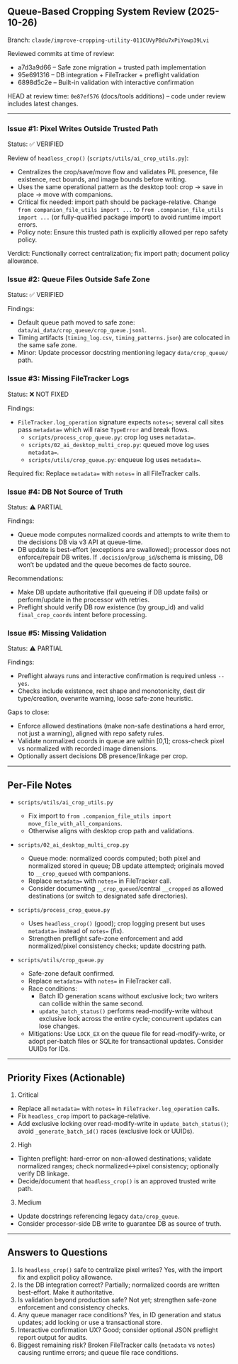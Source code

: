 ## Queue-Based Cropping System Review (2025-10-26)

Branch: `claude/improve-cropping-utility-011CUVyPBdu7xPiYowp39Lvi`

Reviewed commits at time of review:
- a7d3a9d66 – Safe zone migration + trusted path implementation
- 95e691316 – DB integration + FileTracker + preflight validation
- 6898d5c2e – Built-in validation with interactive confirmation

HEAD at review time: `0e87ef576` (docs/tools additions) – code under review includes latest changes.

---

### Issue #1: Pixel Writes Outside Trusted Path
Status: ✅ VERIFIED

Review of `headless_crop()` (`scripts/utils/ai_crop_utils.py`):
- Centralizes the crop/save/move flow and validates PIL presence, file existence, rect bounds, and image bounds before writing.
- Uses the same operational pattern as the desktop tool: crop → save in place → move with companions.
- Critical fix needed: import path should be package-relative. Change `from companion_file_utils import ...` to `from .companion_file_utils import ...` (or fully-qualified package import) to avoid runtime import errors.
- Policy note: Ensure this trusted path is explicitly allowed per repo safety policy.

Verdict: Functionally correct centralization; fix import path; document policy allowance.

### Issue #2: Queue Files Outside Safe Zone
Status: ✅ VERIFIED

Findings:
- Default queue path moved to safe zone: `data/ai_data/crop_queue/crop_queue.jsonl`.
- Timing artifacts (`timing_log.csv`, `timing_patterns.json`) are colocated in the same safe zone.
- Minor: Update processor docstring mentioning legacy `data/crop_queue/` path.

### Issue #3: Missing FileTracker Logs
Status: ❌ NOT FIXED

Findings:
- `FileTracker.log_operation` signature expects `notes=`; several call sites pass `metadata=` which will raise `TypeError` and break flows.
  - `scripts/process_crop_queue.py`: crop log uses `metadata=`.
  - `scripts/02_ai_desktop_multi_crop.py`: queued move log uses `metadata=`.
  - `scripts/utils/crop_queue.py`: enqueue log uses `metadata=`.

Required fix: Replace `metadata=` with `notes=` in all FileTracker calls.

### Issue #4: DB Not Source of Truth
Status: ⚠️ PARTIAL

Findings:
- Queue mode computes normalized coords and attempts to write them to the decisions DB via v3 API at queue-time.
- DB update is best-effort (exceptions are swallowed); processor does not enforce/repair DB writes. If `.decision`/`group_id`/schema is missing, DB won’t be updated and the queue becomes de facto source.

Recommendations:
- Make DB update authoritative (fail queueing if DB update fails) or perform/update in the processor with retries.
- Preflight should verify DB row existence (by group_id) and valid `final_crop_coords` intent before processing.

### Issue #5: Missing Validation
Status: ⚠️ PARTIAL

Findings:
- Preflight always runs and interactive confirmation is required unless `--yes`.
- Checks include existence, rect shape and monotonicity, dest dir type/creation, overwrite warning, loose safe-zone heuristic.

Gaps to close:
- Enforce allowed destinations (make non-safe destinations a hard error, not just a warning), aligned with repo safety rules.
- Validate normalized coords in queue are within [0,1]; cross-check pixel vs normalized with recorded image dimensions.
- Optionally assert decisions DB presence/linkage per crop.

---

## Per-File Notes

- `scripts/utils/ai_crop_utils.py`
  - Fix import to `from .companion_file_utils import move_file_with_all_companions`.
  - Otherwise aligns with desktop crop path and validations.

- `scripts/02_ai_desktop_multi_crop.py`
  - Queue mode: normalized coords computed; both pixel and normalized stored in queue; DB update attempted; originals moved to `__crop_queued` with companions.
  - Replace `metadata=` with `notes=` in FileTracker call.
  - Consider documenting `__crop_queued`/central `__cropped` as allowed destinations (or switch to designated safe directories).

- `scripts/process_crop_queue.py`
  - Uses `headless_crop()` (good); crop logging present but uses `metadata=` instead of `notes=` (fix).
  - Strengthen preflight safe-zone enforcement and add normalized/pixel consistency checks; update docstring path.

- `scripts/utils/crop_queue.py`
  - Safe-zone default confirmed.
  - Replace `metadata=` with `notes=` in FileTracker call.
  - Race conditions:
    - Batch ID generation scans without exclusive lock; two writers can collide within the same second.
    - `update_batch_status()` performs read-modify-write without exclusive lock across the entire cycle; concurrent updates can lose changes.
  - Mitigations: Use `LOCK_EX` on the queue file for read-modify-write, or adopt per-batch files or SQLite for transactional updates. Consider UUIDs for IDs.

---

## Priority Fixes (Actionable)

1) Critical
- Replace all `metadata=` with `notes=` in `FileTracker.log_operation` calls.
- Fix `headless_crop` import to package-relative.
- Add exclusive locking over read-modify-write in `update_batch_status()`; avoid `_generate_batch_id()` races (exclusive lock or UUIDs).

2) High
- Tighten preflight: hard-error on non-allowed destinations; validate normalized ranges; check normalized↔pixel consistency; optionally verify DB linkage.
- Decide/document that `headless_crop()` is an approved trusted write path.

3) Medium
- Update docstrings referencing legacy `data/crop_queue`.
- Consider processor-side DB write to guarantee DB as source of truth.

---

## Answers to Questions

1) Is `headless_crop()` safe to centralize pixel writes? Yes, with the import fix and explicit policy allowance.
2) Is the DB integration correct? Partially; normalized coords are written best-effort. Make it authoritative.
3) Is validation beyond production safe? Not yet; strengthen safe-zone enforcement and consistency checks.
4) Any queue manager race conditions? Yes, in ID generation and status updates; add locking or use a transactional store.
5) Interactive confirmation UX? Good; consider optional JSON preflight report output for audits.
6) Biggest remaining risk? Broken FileTracker calls (`metadata` vs `notes`) causing runtime errors; and queue file race conditions.



